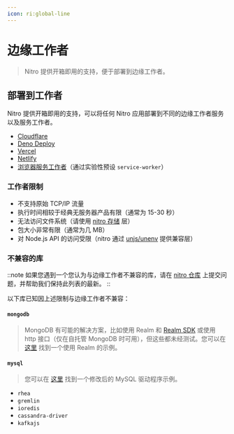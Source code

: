 ```yaml
---
icon: ri:global-line
---
```


# 边缘工作者

> Nitro 提供开箱即用的支持，便于部署到边缘工作者。

## 部署到工作者

Nitro 提供开箱即用的支持，可以将任何 Nitro 应用部署到不同的边缘工作者服务以及服务工作者。

- [Cloudflare](/deploy/providers/cloudflare)
- [Deno Deploy](/deploy/providers/deno-deploy)
- [Vercel](/deploy/providers/vercel#vercel-edge-functions)
- [Netlify](/deploy/providers/netlify#netlify-edge-functions)
- [浏览器服务工作者](https://developer.mozilla.org/en-US/docs/Web/API/Service_Worker_API)（通过实验性预设 `service-worker`）

### 工作者限制

- 不支持原始 TCP/IP 流量
- 执行时间相较于经典无服务器产品有限（通常为 15-30 秒）
- 无法访问文件系统（请使用 [nitro 存储](/guide/storage) 层）
- 包大小非常有限（通常为几 MB）
- 对 Node.js API 的访问受限（nitro 通过 [unjs/unenv](https://github.com/unjs/unenv) 提供兼容层）

### 不兼容的库

::note
如果您遇到一个您认为与边缘工作者不兼容的库，请在 [nitro 仓库](https://github.com/unjs/nitro/issues/new/choose) 上提交问题，并帮助我们保持此列表的最新。
::

以下库已知因上述限制与边缘工作者不兼容：

#### `mongodb`

> MongoDB 有可能的解决方案，比如使用 Realm 和 [Realm SDK](https://www.mongodb.com/docs/realm/sdk/node/)
> 或使用 http 接口（仅在自托管 MongoDB 时可用），但这些都未经测试。您可以在 [这里](https://github.com/albionstatus/albionstatus-backend/) 找到一个使用 Realm 的示例。

#### `mysql`

> 您可以在 [这里](https://github.com/cloudflare/worker-template-mysql) 找到一个修改后的 MySQL 驱动程序示例。

- `rhea`
- `gremlin`
- `ioredis`
- `cassandra-driver`
- `kafkajs`
